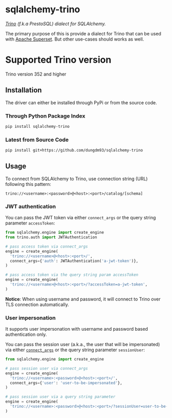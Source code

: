 sqlalchemy-trino
================
_[Trino](https://trino.io/) (f.k.a PrestoSQL) dialect for SQLAlchemy._

The primary purpose of this is provide a dialect for Trino that can be used with [Apache Superset](https://superset.apache.org/).
But other use-cases should works as well.
# Supported Trino version

Trino version 352 and higher

## Installation
The driver can either be installed through PyPi or from the source code.
### Through Python Package Index
```bash
pip install sqlalchemy-trino
```

### Latest from Source Code
```bash
pip install git+https://github.com/dungdm93/sqlalchemy-trino
```

## Usage
To connect from SQLAlchemy to Trino, use connection string (URL) following this pattern:
```
trino://<username>:<password>@<host>:<port>/catalog/[schema]
```

### JWT authentication

You can pass the JWT token via either `connect_args` or the query string
parameter `accessToken`:

```Python
from sqlalchemy.engine import create_engine
from trino.auth import JWTAuthentication

# pass access token via connect_args
engine = create_engine(
  'trino://<username>@<host>:<port>/',
  connect_args={'auth': JWTAuthentication('a-jwt-token')},
)

# pass access token via the query string param accessToken
engine = create_engine(
  'trino://<username>@<host>:<port>/?accessToken=a-jwt-token',
)
```

**Notice**: When using username and password, it will connect to Trino over TLS
connection automatically.

### User impersonation

It supports user impersonation with username and password based authentication only.

You can pass the session user (a.k.a., the user that will be impersonated) via
either [`connect_args`](https://docs.sqlalchemy.org/en/13/core/engines.html#sqlalchemy.create_engine.params.connect_args)
or the query string parameter `sessionUser`:

```Python
from sqlalchemy.engine import create_engine

# pass session user via connect_args
engine = create_engine(
  'trino://<username>:<password>@<host>:<port>/',
  connect_args={'user': 'user-to-be-impersonated'},
)

# pass session user via a query string parameter
engine = create_engine(
  'trino://<username>:<password>@<host>:<port>/?sessionUser=user-to-be-impersonated',
)
```

